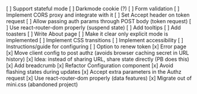 [ ] Support stateful mode
[ ] Darkmode cookie (?)
[ ] Form validation
[ ] Implement CORS proxy and integrate with it
[ ] Set Accept header on token request
[ ] Allow passing auth params through POST body (token request)
[ ] Use react-router-dom properly (suspend state)
[ ] Add tooltips
[ ] Add toasters
[ ] Write About page
[ ] Make it clear only explicit mode is implemented
[ ] Implement CSS transitions
[ ] Implement accessibility
[ ] Instructions/guide for configuring
[ ] Option to renew token
[x] Error page
[x] Move client config to post authz (avoids browser caching secret in URL history)
[x] Idea: instead of sharing URL, share state directly (PB does this)
[x] Add breadcrumb
[x] Refactor Configuration component
[x] Avoid flashing states during updates
[x] Accept extra parameters in the Authz request
[x] Use react-router-dom properly (data features)
[x] Migrate out of mini.css (abandoned project)
